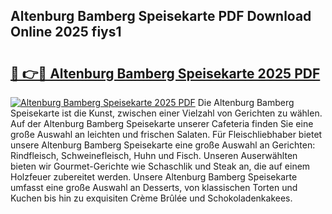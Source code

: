## Altenburg Bamberg Speisekarte PDF Download Online 2025 fiys1

# <h2><a href="http://gcbeqit.nevu.top/?p=Altenburg+Bamberg+Speisekarte">🔗 👉🔴 Altenburg Bamberg Speisekarte 2025 PDF</a></h2>

[![Altenburg Bamberg Speisekarte 2025 PDF](https://i.imgur.com/dBaPXMq.png)](http://gcbeqit.nevu.top/?p=Altenburg+Bamberg+Speisekarte)
Die Altenburg Bamberg Speisekarte ist die Kunst, zwischen einer Vielzahl von Gerichten zu wählen. Auf der Altenburg Bamberg Speisekarte unserer Cafeteria finden Sie eine große Auswahl an leichten und frischen Salaten. Für Fleischliebhaber bietet unsere Altenburg Bamberg Speisekarte eine große Auswahl an Gerichten: Rindfleisch, Schweinefleisch, Huhn und Fisch. Unseren Auserwählten bieten wir Gourmet-Gerichte wie Schaschlik und Steak an, die auf einem Holzfeuer zubereitet werden. Unsere Altenburg Bamberg Speisekarte umfasst eine große Auswahl an Desserts, von klassischen Torten und Kuchen bis hin zu exquisiten Crème Brûlée und Schokoladenkakees.
